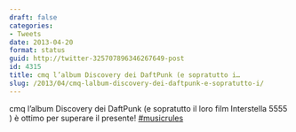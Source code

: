 ```yaml
---
draft: false
categories:
- Tweets
date: 2013-04-20
format: status
guid: http://twitter-325707896346267649-post
id: 4315
title: cmq l’album Discovery dei DaftPunk (e sopratutto i…
slug: /2013/04/cmq-lalbum-discovery-dei-daftpunk-e-sopratutto-i/
---
```


cmq l’album Discovery dei DaftPunk (e sopratutto il loro film Interstella 5555 ) è ottimo per superare il presente! [#musicrules](http://twitter.com/search?q=%23musicrules)